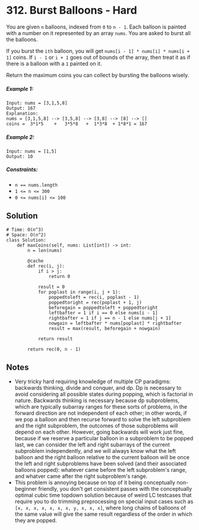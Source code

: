 # 312. Burst Balloons - Hard

You are given `n` balloons, indexed from `0` to `n - 1`. Each balloon is painted with a number on it represented by an array `nums`. You are asked to burst all the balloons.

If you burst the `ith` balloon, you will get `nums[i - 1] * nums[i] * nums[i + 1]` coins. If `i - 1` or `i + 1` goes out of bounds of the array, then treat it as if there is a balloon with a `1` painted on it.

Return the maximum coins you can collect by bursting the balloons wisely.

##### Example 1:

```
Input: nums = [3,1,5,8]
Output: 167
Explanation:
nums = [3,1,5,8] --> [3,5,8] --> [3,8] --> [8] --> []
coins =  3*1*5    +   3*5*8   +  1*3*8  + 1*8*1 = 167
```

##### Example 2:

```
Input: nums = [1,5]
Output: 10
```

##### Constraints:

- `n == nums.length`
- `1 <= n <= 300`
- `0 <= nums[i] <= 100`

## Solution

```
# Time: O(n^3)
# Space: O(n^2)
class Solution:
    def maxCoins(self, nums: List[int]) -> int:
        n = len(nums)
        
        @cache
        def rec(i, j):
            if i > j:
                return 0
            
            result = 0
            for poplast in range(i, j + 1):
                poppedtoleft = rec(i, poplast - 1)
                poppedtoright = rec(poplast + 1, j)
                beforegain = poppedtoleft + poppedtoright
                leftbafter = 1 if i == 0 else nums[i - 1]
                rightbafter = 1 if j == n - 1 else nums[j + 1]
                nowgain = leftbafter * nums[poplast] * rightbafter
                result = max(result, beforegain + nowgain)
                
            return result
        
        return rec(0, n - 1)
```

## Notes
- Very tricky hard requiring knowledge of multiple CP paradigms: backwards thinking, divide and conquer, and dp. Dp is necessary to avoid considering all possible states during popping, which is factorial in nature. Backwards thinking is necessary because dp subproblems, which are typically subarray ranges for these sorts of problems, in the forward direction are not independent of each other; in other words, if we pop a balloon and then recurse forward to solve the left subproblem and the right subproblem, the outcomes of those subproblems will depend on each other. However, going backwards will work just fine, because if we reserve a particular balloon in a subproblem to be popped last, we can consider the left and right subarrays of the current subproblem independently, and we will always know what the left balloon and the right balloon relative to the current balloon will be once the left and right subproblems have been solved (and their associated balloons popped): whatever came before the left subproblem's range, and whatver came after the right subproblem's range.
- This problem is annoying because on top of it being conceptually non-beginner friendly, you don't get consistent passes with the conceptually optimal cubic time topdown solution because of weird LC testcases that require you to do trimming preprocessing on special input cases such as `[x, x, x, x, x, x, x, y, x, x, x]`, where long chains of balloons of the same value will give the same result regardless of the order in which they are popped.